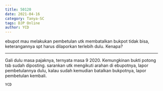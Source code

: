 ```yaml
---
title: 50120
date: 2021-04-16
category: Tanya-SC
tags: DJP Online
author: YCD
---
```


ebupot mau melakukan pembetulan utk membatalkan bukpot tidak bisa, keterangannya spt harus dilaporkan terlebih dulu. Kenapa?

---

Gali dulu masa pajaknya, ternyata masa 9 2020. Kemungkinan bukti potong tsb sudah diposting. sarankan utk mengikuti arahan di ebupotnya, lapor pembetulannya dulu, kalau sudah kemudian batalkan bukpotnya, lapor pembetulan kembali.

`YCD`
